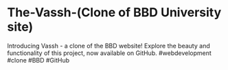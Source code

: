 # The-Vassh-(Clone of BBD University site) 
Introducing Vassh - a clone of the BBD website! Explore the beauty and functionality of this project, now available on GitHub. #webdevelopment #clone #BBD #GitHub
